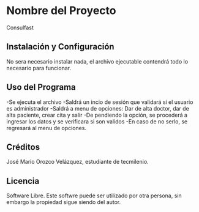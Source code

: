 # Nombre del Proyecto
Consulfast
## Instalación y Configuración
No sera necesario instalar nada, el archivo ejecutable contendrá todo lo necesario para funcionar.
## Uso del Programa
-Se ejecuta el archivo
-Saldrá un incio de sesión que validará si el usuario es administrador
-Saldrá a menu de opciones: Dar de alta doctor, dar de alta paciente, crear cita y salir
-De pendiendo la opción, se procederá a ingresar los datos y se verificara si son validos
-En caso de no serlo, se regresará al menu de opciones.

## Créditos
José Mario Orozco Velázquez, estudiante de tecmilenio.
## Licencia
Software Libre.
Este softwre puede ser utilizado por otra persona, sin embargo la propiedad sigue siendo del autor.
